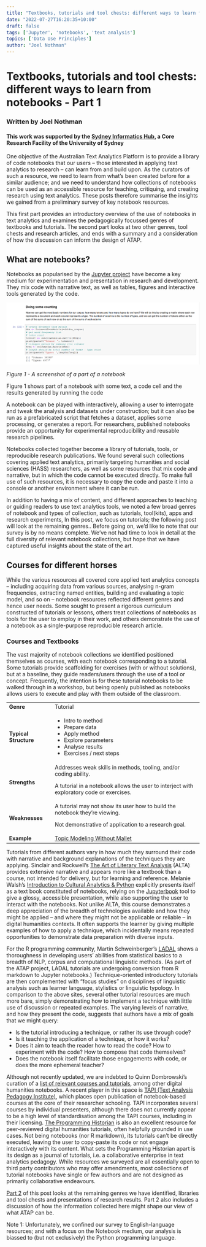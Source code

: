 ```yaml
---
title: "Textbooks, tutorials and tool chests: different ways to learn from notebooks - Part 1"
date: "2022-07-27T16:20:35+10:00"
draft: false
tags: ['Jupyter', 'notebooks', 'text analysis']
topics: ['Data Use Principles']
author: "Joel Nothman"
---
```

# Textbooks, tutorials and tool chests: different ways to learn from notebooks - Part 1

### Written by Joel Nothman
#### This work was supported by the [Sydney Informatics Hub](https://www.sydney.edu.au/research/facilities/sydney-informatics-hub.html), a Core Research Facility of the University of Sydney

One objective of the Australian Text Analytics Platform is to provide a library of code notebooks that our users – those interested in applying text analytics to research – can learn from and build upon. As the curators of such a resource, we need to learn from what’s been created before for a similar audience; and we need to understand how collections of notebooks can be used as an accessible resource for teaching, critiquing, and creating research using text analytics. These posts therefore summarise the insights we gained from a preliminary survey of key notebook resources.

This first part provides an introductory overview of the use of notebooks in text analytics and examines the pedagogically focussed genres of textbooks and tutorials. The second part looks at two other genres, tool chests and research articles, and ends with a summary and a consideration of how the discussion can inform the design of ATAP.

## What are notebooks?

Notebooks as popularised by the [Jupyter project](https://jupyter.org/) have become a key medium for experimentation and presentation in research and development. They mix code with narrative text, as well as tables, figures and interactive tools generated by the code.

![Snippet from a notebook](/notebook.png)

*Figure 1 - A screenshot of a part of a notebook*

Figure 1 shows part of a notebook with some text, a code cell and the results generated by running the code

A notebook can be played with interactively, allowing a user to interrogate and tweak the analysis and datasets under construction; but it can also be run as a prefabricated script that fetches a dataset, applies some processing, or generates a report. For researchers, published notebooks provide an opportunity for experimental reproducibility and reusable research pipelines.

Notebooks collected together become a library of tutorials, tools, or reproducible research publications. We found several such collections covering applied text analytics, primarily targeting humanities and social sciences (HASS) researchers, as well as some resources that mix code and narrative, but in which the code cannot be executed directly. To make full use of such resources, it is necessary to copy the code and paste it into a console or another environment where it can be run.

In addition to having a mix of content, and different approaches to teaching or guiding readers to use text analytics tools, we noted a few broad genres of notebook and types of collection, such as tutorials, tool(kits), apps and research experiments, In this post, we focus on tutorials; the following post will look at the remaining genres..
Before going on, we’d like to note that our survey is by no means complete. We’ve not had time to look in detail at the full diversity of relevant notebook collections, but hope that we have captured useful insights about the state of the art.

## Courses for different horses

While the various resources all covered core applied text analytics concepts – including acquiring data from various sources, analysing n-gram frequencies, extracting named entities, building and evaluating a topic model, and so on – notebook resources reflected different genres and hence user needs. Some sought to present a rigorous curriculum constructed of tutorials or lessons, others treat collections of notebooks as tools for the user to employ in their work, and others demonstrate the use of a notebook as a single-purpose reproducible research article.

### Courses and Textbooks

The vast majority of notebook collections we identified positioned themselves as courses, with each notebook corresponding to a tutorial. Some tutorials provide scaffolding for exercises (with or without solutions), but at a baseline, they guide readers/users through the use of a tool or concept. Frequently, the intention is for these tutorial notebooks to be walked through in a workshop, but being openly published as notebooks allows users to execute and play with them outside of the classroom.

<table>
<tr><td><b>Genre</b></td><td>Tutorial</td></tr>
<tr><td><b>Typical Structure</b></td><td><ul><li>Intro to method</li>
<li>Prepare data</li>
<li>Apply method</li>
<li>Explore parameters</li>
<li>Analyse results</li>
<li>Exercises / next steps</li></ul>

</td></tr>
<tr><td><b>Strengths</b></td><td>Addresses weak skills in methods, tooling, and/or coding ability.

A tutorial in a notebook allows the user to interject with exploratory code or exercises.</td></tr>
<tr><td><b>Weaknesses</b></td><td>A tutorial may not show its user how to build the notebook they’re viewing.

Not demonstrative of application to a research goal.</td></tr>
<tr><td><b>Example</b></td><td><a href='https://melaniewalsh.github.io/Intro-Cultural-Analytics/05-Text-Analysis/09-Topic-Modeling-Without-Mallet.html'>Topic Modeling Without Mallet</a></td></tr>
</table>

Tutorials from different authors vary in how much they surround their code with narrative and background explanations of the techniques they are applying. Sinclair and Rockwell’s [The Art of Literary Text Analysis](https://github.com/sgsinclair/alta/blob/master/ipynb/ArtOfLiteraryTextAnalysis.ipynb) (ALTA) provides extensive narrative and appears more like a textbook than a course, not intended for delivery, but for learning and reference. Melanie Walsh’s [Introduction to Cultural Analytics & Python](https://melaniewalsh.github.io/Intro-Cultural-Analytics/05-Text-Analysis/04-Sentiment-Analysis.html) explicitly presents itself as a text book constituted of notebooks, relying on the [Jupyterbook](https://jupyterbook.org/intro.html) tool to give a glossy, accessible presentation, while also supporting the user to interact with the notebooks. Not unlike ALTA, this course demonstrates a deep appreciation of the breadth of technologies available and how they might be applied – and where they might not be applicable or reliable – in digital humanities contexts. It often supports the learner by giving multiple examples of how to apply a technique, which incidentally means repeated opportunities to demonstrate data preparation with diverse inputs.

For the R programming community, Martin Schweinberger’s [LADAL](https://slcladal.github.io/) shows a thoroughness in developing users’ abilities from statistical basics to a breadth of NLP, corpus and computational linguistic methods. (As part of the ATAP project, LADAL tutorials are undergoing conversion from R markdown to Jupyter notebooks.) Technique-oriented introductory tutorials are then complemented with “focus studies” on disciplines of linguistic analysis such as learner language, stylistics or linguistic typology.
In comparison to the above sites, several other tutorial resources are much more bare, simply demonstrating how to implement a technique with little use of discussion or repeated examples.
The varying levels of narrative, and how they present the code, suggests that authors have a mix of goals that we might query:
- Is the tutorial introducing a technique, or rather its use through code?
- Is it teaching the application of a technique, or how it works?
- Does it aim to teach the reader how to read the code? How to experiment with the code? How to compose that code themselves?
- Does the notebook itself facilitate those engagements with code, or does the more ephemeral teacher?

Although not recently updated, we are indebted to Quinn Dombrowski’s curation of a [list of relevant courses and tutorials](https://github.com/quinnanya/dh-jupyter#course-materials), among other digital humanities notebooks. A recent player in this space is [TAPI (Text Analysis Pedagogy Institute)](https://labs.jstor.org/tapi/), which places open publication of notebook-based courses at the core of their researcher schooling. TAPI incorporates several courses by individual presenters, although there does not currently appear to be a high level of standardisation among the TAPI courses, including in their licensing.
[The Programming Historian](https://programminghistorian.org/) is also an excellent resource for peer-reviewed digital humanities tutorials, often helpfully grounded in use cases. Not being notebooks (nor R markdown), its tutorials can’t be directly executed, leaving the user to copy-paste its code or not engage interactively with its content. What sets the Programming Historian apart is its design as a journal of tutorials, i.e. a collaborative enterprise in text analytics pedagogy. While resources we surveyed are all essentially open to third party contributors who may offer amendments, most collections of tutorial notebooks have single or few authors and are not designed as primarily collaborative endeavours.

[Part 2](/posts/notebooks-part-2) of this post looks at the remaining genres we have identified, libraries and tool chests and presentations of research results. Part 2 also includes a discussion of how the information collected here might shape our view of what ATAP can be.




Note 1: Unfortunately, we confined our survey to English-language resources; and with a focus on the Notebook medium, our analysis is biassed to (but not exclusively) the Python programming language.




